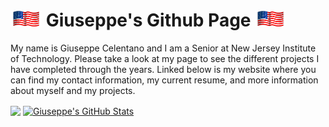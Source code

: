 # <img src="AmericanFlag.gif" width="50px"> Giuseppe's Github Page <img src="AmericanFlag.gif" width="50px">
My name is Giuseppe Celentano and I am a Senior at New Jersey Institute of Technology. Please take a look at my page to see the different projects I have completed through the years. Linked below is my website where you can find my contact information, my current resume, and more information about myself and my projects.

<a href="https://github.com/Giuseppe1477/Giuseppe1477">
  <img align="center" src="https://github-readme-stats.vercel.app/api/top-langs/?username=Giuseppe1477&hide=java,html,tex&title_color=ffffff&text_color=c9cacc&icon_color=2bbc8a&bg_color=1d1f21&langs_count=5&layout=compact&theme=algolia" /></a>

<a href="https://github.com/Giuseppe1477/Giuseppe1477">
  <img align="center" src="https://github-readme-stats.vercel.app/api?username=Giuseppe1477&show_icons=true&line_height=27&count_private=true&title_color=ffffff&text_color=c9cacc&icon_color=2bbc8a&bg_color=1d1f21&theme=algolia" alt="Giuseppe's GitHub Stats" /></a>

<!--
  **Giuseppe1477/Giuseppe1477** is a ✨ _special_ ✨ repository because its `README.md` (this file) appears on your GitHub profile.

  Here are some ideas to get you started:

  - 🔭 I’m currently working on ...
  - 🌱 I’m currently learning ...
  - 👯 I’m looking to collaborate on ...
  - 🤔 I’m looking for help with ...
  - 💬 Ask me about ...
  - 📫 How to reach me: ...
  - 😄 Pronouns: ...
  - ⚡ Fun fact: ...
  - 👋
--> 
